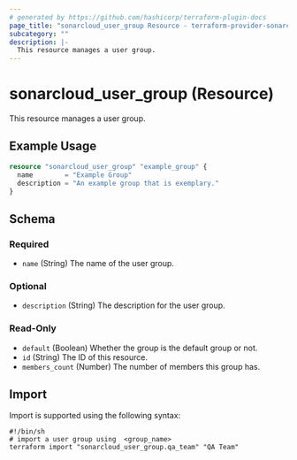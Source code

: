 ```yaml
---
# generated by https://github.com/hashicorp/terraform-plugin-docs
page_title: "sonarcloud_user_group Resource - terraform-provider-sonarcloud"
subcategory: ""
description: |-
  This resource manages a user group.
---
```


# sonarcloud_user_group (Resource)

This resource manages a user group.

## Example Usage

```terraform
resource "sonarcloud_user_group" "example_group" {
  name        = "Example Group"
  description = "An example group that is exemplary."
}
```

<!-- schema generated by tfplugindocs -->
## Schema

### Required

- `name` (String) The name of the user group.

### Optional

- `description` (String) The description for the user group.

### Read-Only

- `default` (Boolean) Whether the group is the default group or not.
- `id` (String) The ID of this resource.
- `members_count` (Number) The number of members this group has.

## Import

Import is supported using the following syntax:

```shell
#!/bin/sh
# import a user group using  <group_name>
terraform import "sonarcloud_user_group.qa_team" "QA Team"
```
